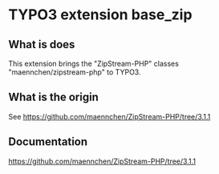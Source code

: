 # TYPO3 extension base_zip

## What is does

This extension brings the "ZipStream-PHP" classes "maennchen/zipstream-php" to TYPO3.

## What is the origin

See https://github.com/maennchen/ZipStream-PHP/tree/3.1.1

## Documentation

https://github.com/maennchen/ZipStream-PHP/tree/3.1.1



